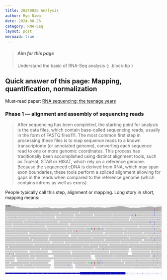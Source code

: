 ```yaml
---
title: 20240826 Analysis
author: Ryo Niwa
date: 2024-08-26
category: RNA-Seq
layout: post
mermaid: true
---
```


> ##### Aim for this page
> Understand the basic of RNA-Seq analysis
{: .block-tip }

## Quick answer of this page: Mapping, quantification, normalization

Must-read paper: [RNA sequencing: the teenage years](https://www.nature.com/articles/s41576-019-0150-2#Sec17)

### Phase 1 — alignment and assembly of sequencing reads
> After sequencing has been completed, the starting point for analysis is the data files, which contain base-called sequencing reads, usually in the form of FASTQ files111. The most common first step in processing these files is to map sequence reads to a known transcriptome (or annotated genome), converting each sequence read to one or more genomic coordinates. This process has traditionally been accomplished using distinct alignment tools, such as TopHat, STAR or HISAT, which rely on a reference genome. Because the sequenced cDNA is derived from RNA, which may span exon boundaries, these tools perform a spliced alignment allowing for gaps in the reads when compared to the reference genome (which contains introns as well as exons).

People typically call this step, alignment or mapping. Long story in short, mapping means: 

![SRA_structure](/assets/mapping.png)

